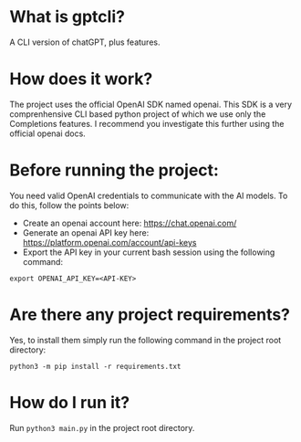 # What is gptcli?
A CLI version of chatGPT, plus features.

# How does it work?
The project uses the official OpenAI SDK named openai. This SDK is a very comprenhensive CLI based python project of which we use only the Completions features. I recommend you investigate this further using the official openai docs.

# Before running the project:
You need valid OpenAI credentials to communicate with the AI models. To do this, follow the points below:
- Create an openai account here: https://chat.openai.com/
- Generate an openai API key here: https://platform.openai.com/account/api-keys
- Export the API key in your current bash session using the following command:
```
export OPENAI_API_KEY=<API-KEY>
```

# Are there any project requirements?
Yes, to install them simply run the following command in the project root directory:
```
python3 -m pip install -r requirements.txt
```

# How do I run it?
Run ```python3 main.py``` in the project root directory.
